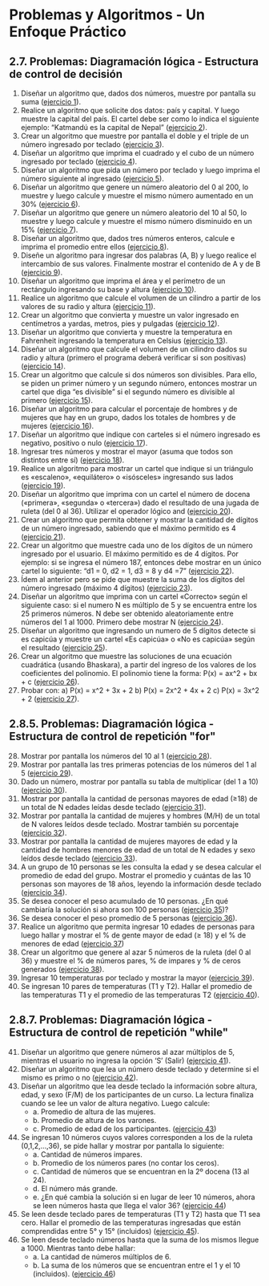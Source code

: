 # Problemas y Algoritmos - Un Enfoque Práctico

## 2.7. Problemas: Diagramación lógica - Estructura de control de decisión

1. Diseñar un algoritmo que, dados dos números, muestre por pantalla su suma
  ([ejercicio 1](ejercicios/ejercicio_01.py)).
2. Realice un algoritmo que solicite dos datos: país y capital. Y luego muestre
  la capital del país. El cartel debe ser como lo indica el siguiente ejemplo:
  “Katmandú es la capital de Nepal” ([ejercicio 2](ejercicios/ejercicio_02.py)).
3. Crear un algoritmo que muestre por pantalla el doble y el triple de un número
  ingresado por teclado ([ejercicio 3](ejercicios/ejercicio_03.py)).
4. Diseñar un algoritmo que imprima el cuadrado y el cubo de un número ingresado
  por teclado ([ejercicio 4](ejercicios/ejercicio_04.py)).
5. Diseñar un algoritmo que pida un número por teclado y luego imprima el número
  siguiente al ingresado ([ejercicio 5](ejercicios/ejercicio_05.py)).
6. Diseñar un algoritmo que genere un número aleatorio del 0 al 200, lo muestre
  y luego calcule y muestre el mismo número aumentado en un 30%
  ([ejercicio 6](ejercicios/ejercicio_06.py)).
7. Diseñar un algoritmo que genere un número aleatorio del 10 al 50, lo muestre
  y luego calcule y muestre el mismo número disminuido en un 15%
  ([ejercicio 7](ejercicios/ejercicio_07.py)).
8. Diseñar un algoritmo que, dados tres números enteros, calcule e imprima el
  promedio entre ellos ([ejercicio 8](ejercicios/ejercicio_08.py)).
9. Diseñe un algoritmo para ingresar dos palabras (A, B) y luego realice el
  intercambio de sus valores. Finalmente mostrar el contenido de A y de B
  ([ejercicio 9](ejercicios/ejercicio_09.py)).
10. Diseñar un algoritmo que imprima el área y el perímetro de un rectángulo
  ingresando su base y altura ([ejercicio 10](ejercicios/ejercicio_10.py)).
11. Realice un algoritmo que calcule el volumen de un cilindro a partir de los
  valores de su radio y altura ([ejercicio 11](ejercicios/ejercicio_11.py)).
12. Crear un algoritmo que convierta y muestre un valor ingresado en centímetros
  a yardas, metros, pies y pulgadas ([ejercicio 12](ejercicios/ejercicio_12.py)).
13. Diseñar un algoritmo que convierta y muestre la temperatura en Fahrenheit
  ingresando la temperatura en Celsius ([ejercicio 13](ejercicios/ejercicio_13.py)).
14. Diseñar un algoritmo que calcule el volumen de un cilindro dados su radio y
  altura (primero el programa deberá verificar si son positivas)
  ([ejercicio 14](ejercicios/ejercicio_14.py)).
15. Crear un algoritmo que calcule si dos números son divisibles. Para ello, se
  piden un primer número y un segundo número, entonces mostrar un cartel que diga
  “es divisible” si el segundo número es divisible al primero
  ([ejercicio 15](ejercicios/ejercicio_15.py)).
16. Diseñar un algoritmo para calcular el porcentaje de hombres y de mujeres que
  hay en un grupo, dados los totales de hombres y de mujeres
  ([ejercicio 16](ejercicios/ejercicio_16.py)).
17. Diseñar un algoritmo que indique con carteles si el número ingresado es
  negativo, positivo o nulo ([ejercicio 17](ejercicios/ejercicio_17.py)).
18. Ingresar tres números y mostrar el mayor (asuma que todos son distintos entre
  sí) ([ejercicio 18](ejercicios/ejercicio_18.py)).
19. Realice un algoritmo para mostrar un cartel que indique si un triángulo es
  «escaleno», «equilátero» o «isósceles» ingresando sus lados
  ([ejercicio 19](ejercicios/ejercicio_19.py)).
20. Diseñar un algoritmo que imprima con un cartel el número de docena («primera»,
  «segunda» o «tercera») dado el resultado de una jugada de ruleta (del 0 al 36).
  Utilizar el operador lógico and ([ejercicio 20](ejercicios/ejercicio_20.py)).
21. Crear un algoritmo que permita obtener y mostrar la cantidad de dígitos de un
  número ingresado, sabiendo que el máximo permitido es 4
  ([ejercicio 21](ejercicios/ejercicio_21.py)).
22. Crear un algoritmo que muestre cada uno de los dígitos de un número ingresado
  por el usuario. El máximo permitido es de 4 dígitos. Por ejemplo: si se ingresa
  el número 187, entonces debe mostrar en un único cartel lo siguiente:
  “d1 = 0, d2 = 1, d3 = 8 y d4 =7”
   ([ejercicio 22](ejercicios/ejercicio_22.py)).
23. Ídem al anterior pero se pide que muestre la suma de los dígitos del número
  ingresado (máximo 4 dígitos) ([ejercicio 23](ejercicios/ejercicio_23.py)).
24. Diseñar un algoritmo que imprima con un cartel «Correcto» según el siguiente
  caso: si el numero N es múltiplo de 5 y se encuentra entre los 25 primeros
  números. N debe ser obtenido aleatoriamente entre números del 1 al 1000.
  Primero debe mostrar N ([ejercicio 24](ejercicios/ejercicio_24.py)).
25. Diseñar un algoritmo que ingresando un numero de 5 dígitos detecte si es
  capicúa y muestre un cartel «Es capicúa» o «No es capicúa» según el resultado
  ([ejercicio 25](ejercicios/ejercicio_25.py)).
26. Crear un algoritmo que muestre las soluciones de una ecuación cuadrática
  (usando Bhaskara), a partir del ingreso de los valores de los coeficientes del
  polinomio. El polinomio tiene la forma: P(x) = ax^2 + bx + c
  ([ejercicio 26](ejercicios/ejercicio_26.py)).
27. Probar con: a) P(x) = x^2 + 3x + 2 b) P(x) = 2x^2 + 4x + 2 c) P(x) = 3x^2 + 2
 ([ejercicio 27](ejercicios/ejercicio_27.py)).

## 2.8.5. Problemas: Diagramación lógica - Estructura de control de repetición "for"

28. Mostrar por pantalla los números del 10 al 1
  ([ejercicio 28](ejercicios/ejercicio_28.py)).
29. Mostrar por pantalla las tres primeras potencias de los números del 1 al 5
  ([ejercicio 29](ejercicios/ejercicio_29.py)).
30. Dado un número, mostrar por pantalla su tabla de multiplicar (del 1 a 10)
  ([ejercicio 30](ejercicios/ejercicio_30.py)).
31. Mostrar por pantalla la cantidad de personas mayores de edad (≥18) de un
  total de N edades leídas desde teclado ([ejercicio 31](ejercicios/ejercicio_31.py)). 
32. Mostrar por pantalla la cantidad de mujeres y hombres (M/H) de un total de N
  valores leídos desde teclado. Mostrar también su porcentaje
  ([ejercicio 32](ejercicios/ejercicio_32.py)).
33. Mostrar por pantalla la cantidad de mujeres mayores de edad y la cantidad de
  hombres menores de edad de un total de N edades y sexo leídos desde teclado
  ([ejercicio 33](ejercicios/ejercicio_33.py)).
34. A un grupo de 10 personas se les consulta la edad y se desea calcular el
  promedio de edad del grupo. Mostrar el promedio y cuántas de las 10 personas son
  mayores de 18 años, leyendo la información desde teclado
  ([ejercicio 34](ejercicios/ejercicio_34.py)).
35. Se desea conocer el peso acumulado de 10 personas. ¿En qué cambiaría la
  solución si ahora son 100 personas ([ejercicio 35](ejercicios/ejercicio_35.py))?
36. Se desea conocer el peso promedio de 5 personas
  ([ejercicio 36](ejercicios/ejercicio_36.py)).
37. Realice un algoritmo que permita ingresar 10 edades de personas para luego
  hallar y mostrar el % de gente mayor de edad (≥ 18) y el % de menores de edad
  ([ejercicio 37](ejercicios/ejercicio_37.py))
38. Crear un algoritmo que genere al azar 5 números de la ruleta (del 0 al 36) y
  muestre el % de números pares, % de impares y % de ceros generados
  ([ejercicio 38](ejercicios/ejercicio_38.py)).
39. Ingresar 10 temperaturas por teclado y mostrar la mayor
  ([ejercicio 39](ejercicios/ejercicio_39.py)).
40. Se ingresan 10 pares de temperaturas (T1 y T2). Hallar el promedio de las
  temperaturas T1 y el promedio de las temperaturas T2
  ([ejercicio 40](ejercicios/ejercicio_40.py)).

## 2.8.7. Problemas: Diagramación lógica -Estructura de control de repetición "while"

41. Diseñar un algoritmo que genere números al azar múltiplos de 5, mientras el
  usuario no ingresa la opción ‘S’ (Salir) ([ejercicio 41](ejercicios/ejercicio_41.py)).
42. Diseñar un algoritmo que lea un número desde teclado y determine si el mismo
  es primo o no ([ejercicio 42](ejercicios/ejercicio_42.py)). 
43. Diseñar un algoritmo que lea desde teclado la información sobre altura, edad,
  y sexo (F/M) de los participantes de un curso. La lectura finaliza cuando se
  lee un valor de altura negativo. Luego calcule:
    * a. Promedio de altura de las mujeres.
    * b. Promedio de altura de los varones.
    * c. Promedio de edad de los participantes.
  ([ejercicio 43](ejercicios/ejercicio_43.py))
44. Se ingresan 10 números cuyos valores corresponden a los de la ruleta
  (0,1,2,…,36), se pide hallar y mostrar por pantalla lo siguiente:
    * a. Cantidad de números impares.
    * b. Promedio de los números pares (no contar los ceros).
    * c. Cantidad de números que se encuentran en la 2º docena (13 al 24).
    * d. El número más grande.
    * e. ¿En qué cambia la solución si en lugar de leer 10 números, ahora se 
    leen números hasta que llega el valor 36?
  ([ejercicio 44](ejercicios/ejercicio_44.py))
45. Se leen desde teclado pares de temperaturas (T1 y T2) hasta que T1 sea cero.
  Hallar el promedio de las temperaturas ingresadas que están comprendidas entre
  5° y 15° (incluidos) ([ejercicio 45](ejercicios/ejercicio_45.py)).
46. Se leen desde teclado números hasta que la suma de los mismos llegue a 1000.
  Mientras tanto debe hallar: 
    * a. La cantidad de números múltiplos de 6.
    * b. La suma de los números que se encuentran entre el 1 y el 10 
    (incluidos).
  ([ejercicio 46](ejercicios/ejercicio_46.py))